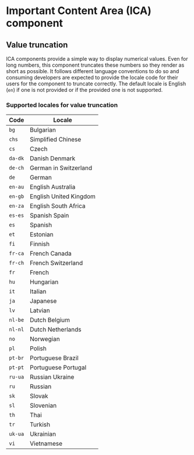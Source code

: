 # Important Content Area (ICA) component
## Value truncation
ICA components provide a simple way to display numerical values. Even for long numbers, this component truncates these numbers so they render as short as possible. It follows different language conventions to do so and consuming developers are expected to provide the locale code for their users for the component to truncate correctly. The default locale is English (`en`) if one is not provided or if the provided one is not supported.

### Supported locales for value truncation

| Code | Locale |
| --- | --- |
| `bg` | Bulgarian |
| `chs` | Simplified Chinese |
| `cs` | Czech |
| `da-dk` | Danish Denmark |
| `de-ch` | German in Switzerland |
| `de` | German |
| `en-au` | English Australia |
| `en-gb` | English United Kingdom |
| `en-za` | English South Africa |
| `es-es` | Spanish Spain |
| `es` | Spanish |
| `et` | Estonian |
| `fi` | Finnish |
| `fr-ca` | French Canada |
| `fr-ch` | French Switzerland |
| `fr` | French |
| `hu` | Hungarian |
| `it` | Italian |
| `ja` | Japanese |
| `lv` | Latvian |
| `nl-be` | Dutch Belgium |
| `nl-nl` | Dutch Netherlands |
| `no` | Norwegian |
| `pl` | Polish |
| `pt-br` | Portuguese Brazil |
| `pt-pt` | Portuguese Portugal |
| `ru-ua` | Russian Ukraine |
| `ru` | Russian |
| `sk` | Slovak |
| `sl` | Slovenian |
| `th` | Thai |
| `tr` | Turkish |
| `uk-ua` | Ukrainian |
| `vi` | Vietnamese |
